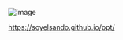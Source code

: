 ![image](https://user-images.githubusercontent.com/99559915/192167649-4c003026-e02b-4bef-b9e1-be7cb69e5ed0.png)

https://soyelsando.github.io/ppt/
